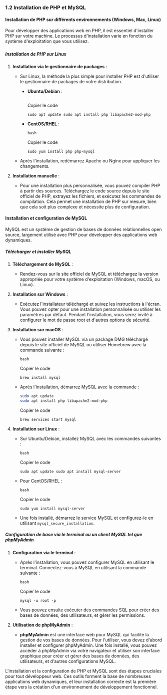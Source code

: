 ### 1.2 Installation de PHP et MySQL

#### Installation de PHP sur différents environnements (Windows, Mac, Linux)

Pour développer des applications web en PHP, il est essentiel d'installer PHP sur votre machine. Le processus d'installation varie en fonction du système d'exploitation que vous utilisez.

##### 

##### Installation de PHP sur Linux

1. **Installation via le gestionnaire de packages** :

   - Sur Linux, la méthode la plus simple pour installer PHP est d'utiliser le gestionnaire de packages de votre distribution.

     - **Ubuntu/Debian** :

       ```
       
       ```

       Copier le code

       `sudo apt update sudo apt install php libapache2-mod-php`

     - **CentOS/RHEL** :

       ```
       bash
       ```

       Copier le code

       `sudo yum install php php-mysql`

   - Après l'installation, redémarrez Apache ou Nginx pour appliquer les changements.

2. **Installation manuelle** :

   - Pour une installation plus personnalisée, vous pouvez compiler PHP à partir des sources. Téléchargez le code source depuis le site officiel de PHP, extrayez les fichiers, et exécutez les commandes de compilation. Cela permet une installation de PHP sur mesure, bien que cela soit plus complexe et nécessite plus de configuration.

#### Installation et configuration de MySQL

MySQL est un système de gestion de bases de données relationnelles open source, largement utilisé avec PHP pour développer des applications web dynamiques.

##### Télécharger et installer MySQL

1. **Téléchargement de MySQL** :

   - Rendez-vous sur le site officiel de MySQL et téléchargez la version appropriée pour votre système d'exploitation (Windows, macOS, ou Linux).

2. **Installation sur Windows** :

   - Exécutez l'installateur téléchargé et suivez les instructions à l'écran. Vous pouvez opter pour une installation personnalisée ou utiliser les paramètres par défaut. Pendant l'installation, vous serez invité à configurer le mot de passe root et d'autres options de sécurité.

3. **Installation sur macOS** :

   - Vous pouvez installer MySQL via un package DMG téléchargé depuis le site officiel de MySQL ou utiliser Homebrew avec la commande suivante :

     ```
     bash
     ```

     Copier le code

     `brew install mysql`

   - Après l'installation, démarrez MySQL avec la commande :

     ```bash
     sudo apt update
     sudo apt install php libapache2-mod-php
     ```

     Copier le code

     `brew services start mysql`

4. **Installation sur Linux** :

   - Sur Ubuntu/Debian, installez MySQL avec les commandes suivantes :

     ```
     bash
     ```

     Copier le code

     `sudo apt update sudo apt install mysql-server`

   - Pour CentOS/RHEL :

     ```
     bash
     ```

     Copier le code

     `sudo yum install mysql-server`

   - Une fois installé, démarrez le service MySQL et configurez-le en utilisant `mysql_secure_installation`.

##### Configuration de base via le terminal ou un client MySQL tel que phpMyAdmin

1. **Configuration via le terminal** :

   - Après l'installation, vous pouvez configurer MySQL en utilisant le terminal. Connectez-vous à MySQL en utilisant la commande suivante :

     ```
     bash
     ```

     Copier le code

     `mysql -u root -p`

   - Vous pouvez ensuite exécuter des commandes SQL pour créer des bases de données, des utilisateurs, et gérer les permissions.

2. **Utilisation de phpMyAdmin** :

   - **phpMyAdmin** est une interface web pour MySQL qui facilite la gestion de vos bases de données. Pour l'utiliser, vous devez d'abord installer et configurer phpMyAdmin. Une fois installé, vous pouvez accéder à phpMyAdmin via votre navigateur et utiliser son interface graphique pour créer et gérer des bases de données, des utilisateurs, et d'autres configurations MySQL.

L'installation et la configuration de PHP et MySQL sont des étapes cruciales pour tout développeur web. Ces outils forment la base de nombreuses applications web dynamiques, et leur installation correcte est la première étape vers la création d'un environnement de développement fonctionnel.